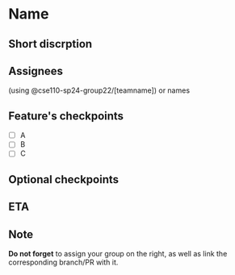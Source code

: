 # Name

## Short discrption

## Assignees
  (using @cse110-sp24-group22/[teamname]) or names

## Feature's checkpoints
- [ ] A
- [ ] B
- [ ] C

## Optional checkpoints

## ETA

## Note
**Do not forget** to assign your group on the right, as well as link the corresponding branch/PR with it.
